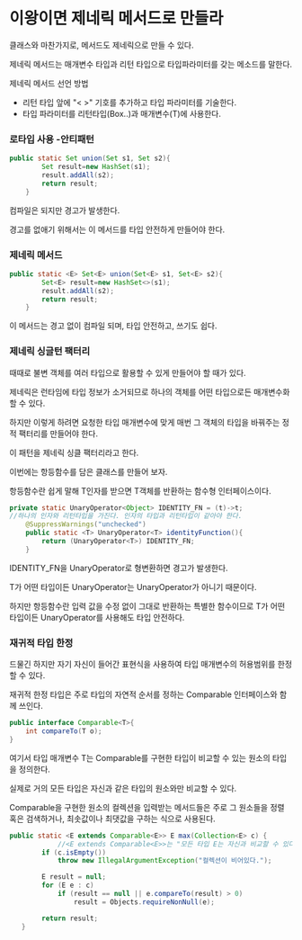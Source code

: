 # 이왕이면 제네릭 메서드로 만들라

클래스와 마찬가지로, 메서드도 제네릭으로 만들 수 있다.

제네릭 메서드는 매개변수 타입과 리턴 타입으로 타입파라미터를 갖는 메소드를 말한다.

제네릭 메서드 선언 방법

- 리턴 타입 앞에 "< >" 기호를 추가하고 타입 파라미터를 기술한다.
- 타입 파라미터를 리턴타입(Box.<T>.)과 매개변수(T)에 사용한다.



### 로타입 사용 -안티패턴

```java
public static Set union(Set s1, Set s2){
        Set result=new HashSet(s1);
        result.addAll(s2);
        return result;
    }
```

컴파일은 되지만 경고가 발생한다.

경고를 없애기 위해서는 이 메서드를 타입 안전하게 만들어야 한다.



### 제네릭 메서드

```java
public static <E> Set<E> union(Set<E> s1, Set<E> s2){
        Set<E> result=new HashSet<>(s1);
        result.addAll(s2);
        return result;
    }
```

이 메서드는 경고 없이 컴파일 되며, 타입 안전하고, 쓰기도 쉽다.	



### 제네릭 싱글턴 팩터리

때때로 불변 객체를 여러 타입으로 활용할 수 있게 만들어야 할 때가 있다.

제네릭은 런타임에 타입 정보가 소거되므로 하나의 객체를 어떤 타입으로든 매개변수화 할 수 있다.

하지만 이렇게 하려면 요청한 타입 매개변수에 맞게 매번 그 객체의 타입을 바꿔주는 정적 팩터리를 만들어야 한다.

이 패턴을 제네릭 싱클 팩터리라고 한다.

이번에는 항등함수를 담은 클래스를 만들어 보자.

항등함수란 쉽게 말해 T인자를 받으면 T객체를 반환하는 함수형 인터페이스이다.

```java
private static UnaryOperator<Object> IDENTITY_FN = (t)->t;
//하나의 인자와 리턴타입을 가진다. 인자의 타입과 리턴타입이 같아야 한다.
    @SuppressWarnings("unchecked")
    public static <T> UnaryOperator<T> identityFunction(){
        return (UnaryOperator<T>) IDENTITY_FN;
    }
```

IDENTITY_FN을 UnaryOperator<T>로 형변환하면 경고가 발생한다.

T가 어떤 타입이든 UnaryOperator<Object>는 UnaryOperator<T>가 아니기 때문이다.

하지만 항등함수란 입력 값을 수정 없이 그대로 반환하는 특별한 함수이므로 T가 어떤 타입이든 UnaryOperator<T>를 사용해도 타입 안전하다.



### 재귀적 타입 한정

드물긴 하지만 자기 자신이 들어간 표현식을 사용하여 타입 매개변수의 허용범위를 한정할 수 있다.

재귀적 한정 타입은 주로 타입의 자연적 순서를 정하는 Comparable 인터페이스와 함께 쓰인다.

```java
public interface Comparable<T>{
	int compareTo(T o);
}
```

여기서 타입 매개변수 T는 Comparable<T>를 구현한 타입이 비교할 수 있는 원소의 타입을 정의한다.

실제로 거의 모든 타입은 자신과 같은 타입의 원소와만 비교할 수 있다.

Comparable을 구현한 원소의 컬렉션을 입력받는 메서드들은 주로 그 원소들을 정렬 혹은 검색하거나, 최솟값이나 최댓값을 구하는 식으로 사용된다.

```java
public static <E extends Comparable<E>> E max(Collection<E> c) {
  			//<E extends Comparable<E>>는 "모든 타입 E는 자신과 비교할 수 있다"라고 읽을 수 있다.
        if (c.isEmpty())
            throw new IllegalArgumentException("컬렉션이 비어있다.");

        E result = null;
        for (E e : c)
            if (result == null || e.compareTo(result) > 0)
                result = Objects.requireNonNull(e);

        return result;
   }
```


























